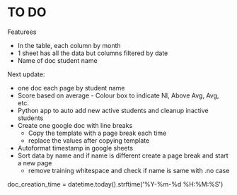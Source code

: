 # TO DO
Featurees
- In the table, each column by month
- 1 sheet has all the data but columns filtered by date
- Name of doc student name

Next update:
 - one doc each page by student name
 - Score based on average - Colour box to indicate NI, Above Avg, Avg, etc.
 - Python app to auto add new active students and cleanup inactive students
 - Create one google doc with line breaks
    - Copy the template with a page break each time
    - replace the values after copying template
- Autoformat timestamp in google sheets
- Sort data by name and if name is different create a page break and start a new page
    - remove training whitespace and check if name is same with .no case



doc_creation_time = datetime.today().strftime('%Y-%m-%d %H:%M:%S')